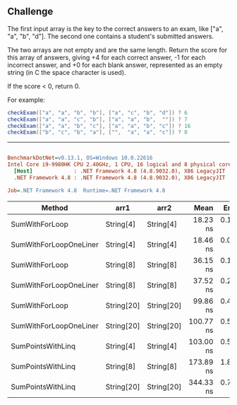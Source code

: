 ## Challenge

The first input array is the key to the correct answers to an exam, like ["a", "a", "b", "d"]. The second one contains a student's submitted answers.

The two arrays are not empty and are the same length. Return the score for this array of answers, giving +4 for each correct answer, -1 for each incorrect answer, and +0 for each blank answer, represented as an empty string (in C the space character is used).

If the score < 0, return 0.

For example:

```c#
checkExam(["a", "a", "b", "b"], ["a", "c", "b", "d"]) ? 6
checkExam(["a", "a", "c", "b"], ["a", "a", "b",  ""]) ? 7
checkExam(["a", "a", "b", "c"], ["a", "a", "b", "c"]) ? 16
checkExam(["b", "c", "b", "a"], ["",  "a", "a", "c"]) ? 0
```
---

``` ini

BenchmarkDotNet=v0.13.1, OS=Windows 10.0.22616
Intel Core i9-9980HK CPU 2.40GHz, 1 CPU, 16 logical and 8 physical cores
  [Host]             : .NET Framework 4.8 (4.8.9032.0), X86 LegacyJIT
  .NET Framework 4.8 : .NET Framework 4.8 (4.8.9032.0), X86 LegacyJIT

Job=.NET Framework 4.8  Runtime=.NET Framework 4.8  

```
|                 Method |       arr1 |       arr2 |      Mean |    Error |   StdDev | Ratio | RatioSD |  Gen 0 | Allocated |
|----------------------- |----------- |----------- |----------:|---------:|---------:|------:|--------:|-------:|----------:|
|         SumWithForLoop |  String[4] |  String[4] |  18.23 ns | 0.121 ns | 0.114 ns |  1.00 |    0.00 |      - |         - |
| SumWithForLoopOneLiner |  String[4] |  String[4] |  18.46 ns | 0.096 ns | 0.090 ns |  1.01 |    0.01 |      - |         - |
|         SumWithForLoop |  String[8] |  String[8] |  36.15 ns | 0.188 ns | 0.167 ns |  1.98 |    0.01 |      - |         - |
| SumWithForLoopOneLiner |  String[8] |  String[8] |  37.52 ns | 0.218 ns | 0.204 ns |  2.06 |    0.02 |      - |         - |
|         SumWithForLoop | String[20] | String[20] |  99.86 ns | 0.498 ns | 0.466 ns |  5.48 |    0.04 |      - |         - |
| SumWithForLoopOneLiner | String[20] | String[20] | 100.77 ns | 0.512 ns | 0.479 ns |  5.53 |    0.04 |      - |         - |
|      SumPointsWithLinq |  String[4] |  String[4] | 103.00 ns | 0.547 ns | 0.511 ns |  5.65 |    0.05 | 0.0206 |     108 B |
|      SumPointsWithLinq |  String[8] |  String[8] | 173.89 ns | 1.853 ns | 1.733 ns |  9.54 |    0.10 | 0.0205 |     108 B |
|      SumPointsWithLinq | String[20] | String[20] | 344.33 ns | 0.747 ns | 0.699 ns | 18.89 |    0.12 | 0.0205 |     108 B |

